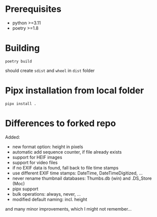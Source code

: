 # Prerequisites

- python >=3.11
- poetry >=1.8

# Building

    poetry build

should create `sdist` and `wheel` in `dist` folder

# Pipx installation from local folder

    pipx install .

# Differences to forked repo

Added:
- new format option: height in pixels
- automatic add sequence counter, if file already exists
- support for HEIF images
- support for video files
- if no EXIF data is found, fall back to file time stamps
- use different EXIF time stamps: DateTime, DateTimeDigitized, ...
- never rename thumbnail databases: Thumbs.db (win) and .DS_Store (Moc)
- pipx support
- bulk operations: always, never, ...
- modified default naming: incl. height

and many minor improvements, which I might not remember...
